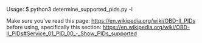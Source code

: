 Usage: $ python3 determine_supported_pids.py -i <PATH-TO-CANEDGE-MF4-FILE>

Make sure you've read this page: https://en.wikipedia.org/wiki/OBD-II_PIDs before using,
specifically this section: https://en.wikipedia.org/wiki/OBD-II_PIDs#Service_01_PID_00_-_Show_PIDs_supported